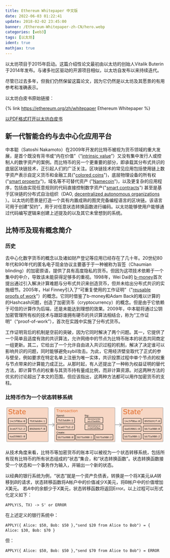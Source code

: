 ```yaml
---
title: Ethereum Whitepaper 中文版
date: 2022-06-03 01:22:41
update: 2018-02-02 23:45:00
banner: /Ethereum-Whitepaper-zh-CN/hero.webp
categories: [web3]
tags: [以太坊]
ident: true
mathjax: true
---
```




以太坊项目于2015年启动。这篇介绍性论文最初由以太坊的创始人Vitalik Buterin于2014年发布。与诸多社区驱动的开源项目相似，以太坊自发布以来持续迭代。

尽管已过去多年，但我们仍然保留这篇论文，因为它仍然是以太坊及其愿景的有用参考和准确表示。

<!-- more -->

以太坊白皮书原始链接：

{% link https://ethereum.org/zh/whitepaper Ethereum&nbsp;Whitepaper %}

[以PDF格式打开以太坊白皮书](https://ethereum.org/669c9e2e2027310b6b3cdce6e1c52962/Ethereum_Whitepaper_-_Buterin_2014.pdf)

## 新一代智能合约与去中心化应用平台

中本聪（Satoshi Nakamoto）在2009年开发的比特币被视为货币领域的重大发展，是首个既没有背书或“内在价值”（“[intrinsic value](https://bitcoinmagazine.com/business/op-ed-debunking-bitcoin-myths-the-intrinsic-value-fallacy)”）又没有集中发行人或控制人的数字资产的案例。而比特币的另一个更重要的部分，即承载其分布式共识的底层区块链技术，正引起人们的广泛关注。区块链技术的常见应用包括使用链上数字资产表示自定义货币和金融工具("[colored coins](https://docs.google.com/a/buterin.com/document/d/1AnkP_cVZTCMLIzw4DvsW6M8Q2JC0lIzrTLuoWu2z1BE/edit)")，底层物理设备的所有权("[smart property](https://en.bitcoin.it/wiki/Smart_Property)")，域名等不可替代资产 ("[Namecoin](http://namecoin.org/)")，以及更复杂的应用程序，包括由实现任意规则的代码直接控制数字资产("[smart contracts](http://www.fon.hum.uva.nl/rob/Courses/InformationInSpeech/CDROM/Literature/LOTwinterschool2006/szabo.best.vwh.net/idea.html)") 甚至是基于区块链的分布式自治组织（DAO, [decentralized autonomous organizations](http://bitcoinmagazine.com/7050/bootstrapping-a-decentralized-autonomous-corporation-part-i/) ）。以太坊的愿景是打造一个具有内置成熟的图灵完备编程语言的区块链。该语言可用于创建“契约”，用于对任意状态转换函数进行编码。以太坊能够使用户能够通过代码编写逻辑来创建上述提及的以及其它未曾想到的系统。

## 比特币及现有概念简介

### 历史

去中心化数字货币的概念以及诸如财产登记等应用已经存在了几十年。20世纪80年代和90年代的匿名电子现金协议主要基于于一种被称为盲签（Chaumian blinding）的加密原语，提供了具有高度隐私的货币。但因为这项技术依赖于一个集中的中介，导致该未能获得足够多的重视。1998年，Wei Dai的 [b-money](http://www.weidai.com/bmoney.txt)首次提出通过引入解决计算难题与分布式共识来创造货币，但并未给出分布式共识的实施细节。2005年，Hal Finney引入了“可重复使用的工作证明”（"[reusable proofs of work](https://nakamotoinstitute.org/finney/rpow/)"）的概念。它同时借鉴了b-money和Adam Back的难以计算的的Hashcash问题，创造了加密货币（cryptocurrency）的概念。但是由于它依赖于可信的计算作为后端，还是未能达到理想的效果。2009年，中本聪将通过公钥加密管理所有权的技术与跟踪谁拥有硬币的共识算法相结合，称为“工作证明”（“proof-of-work”），首次在实践中实施了分布式货币。

工作证明背后的机制是空前的突破，因为它同时解决了两个问题。其一，它提供了一个简单且适度有效的共识算法，允许网络中的节点为比特币账本的状态共同商定一组更新。其二，它给出了一个允许自由进入共识过程的机制，解决了决定谁可以影响共识的问题，同时能够避免sybil攻击。为此，它用经济壁垒取代了正式的参与壁垒，例如要求在特定名单上注册为唯一实体，共识投票过程中单个节点的权重与节点带来的计算能力成正比。从那时起，有人还提出了一种称为权益证明的替代方法，即计算节点的权重与其货币持有量成比例，而非计算资源。对这两种方法的优劣的讨论超出了本文的范围，但应该指出，这两种方法都可以用作加密货币的支柱。

### 比特币作为一个状态转移系统

![ethereum-state-transition](Ethereum-Whitepaper-zh-CN/ethereum-state-transition.png)

从技术角度来看，比特币等加密货币的账本可以被视为一个状态转移系统，包括所有现有比特币的所有状态组成的“状态”集合，和“状态转换函数”。状态转换函数接受一个状态和一个事务作为输入，并输出一个新的状态。

以经典的银行系统为例，“状态”就是一个资产负债表，转换是一个将$X$美元从$A$转移到$B$的请求，状态转移函数将A帐户中的价值减少X美元，将B帐户中的价值增加$X$美元。  若$A$中的余额少于$X$美元，状态转移函数将返回Error。以上过程可以形式化定义如下：

```
APPLY(S, TX) -> S' or ERROR
```

在上述定义的银行系统中：

```
APPLY({ Alice: $50, Bob: $50 },"send $20 from Alice to Bob") = { Alice: $30, Bob: $70 }
```

但：

```
APPLY({ Alice: $50, Bob: $50 },"send $70 from Alice to Bob") = ERROR
```





